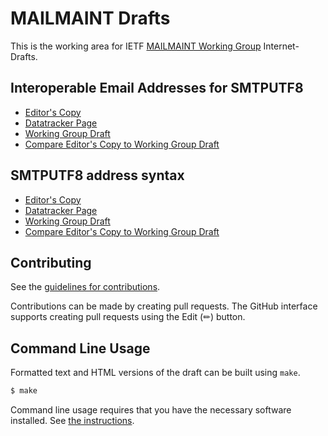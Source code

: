 <!-- regenerate: on (set to off if you edit this file) -->

# MAILMAINT Drafts

This is the working area for IETF [MAILMAINT Working Group](https://datatracker.ietf.org/group/mailmaint/documents/) Internet-Drafts.

## Interoperable Email Addresses for SMTPUTF8

* [Editor's Copy](https://arnt.github.io/mailmaint-smtputf8/#go.draft-ietf-mailmaint-interoperable-addresses.html)
* [Datatracker Page](https://datatracker.ietf.org/doc/draft-ietf-mailmaint-interoperable-addresses)
* [Working Group Draft](https://datatracker.ietf.org/doc/html/draft-ietf-mailmaint-interoperable-addresses)
* [Compare Editor's Copy to Working Group Draft](https://arnt.github.io/mailmaint-smtputf8/#go.draft-ietf-mailmaint-interoperable-addresses.diff)

## SMTPUTF8 address syntax

* [Editor's Copy](https://arnt.github.io/mailmaint-smtputf8/#go.draft-ietf-mailmaint-smtputf8-syntax.html)
* [Datatracker Page](https://datatracker.ietf.org/doc/draft-ietf-mailmaint-smtputf8-syntax)
* [Working Group Draft](https://datatracker.ietf.org/doc/html/draft-ietf-mailmaint-smtputf8-syntax)
* [Compare Editor's Copy to Working Group Draft](https://arnt.github.io/mailmaint-smtputf8/#go.draft-ietf-mailmaint-smtputf8-syntax.diff)


## Contributing

See the
[guidelines for contributions](https://github.com/arnt/mailmaint-smtputf8/blob/main/CONTRIBUTING.md).

Contributions can be made by creating pull requests.
The GitHub interface supports creating pull requests using the Edit (✏) button.


## Command Line Usage

Formatted text and HTML versions of the draft can be built using `make`.

```sh
$ make
```

Command line usage requires that you have the necessary software installed.  See
[the instructions](https://github.com/martinthomson/i-d-template/blob/main/doc/SETUP.md).

